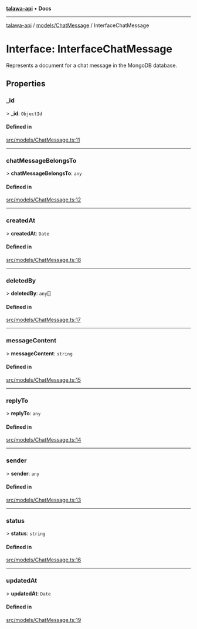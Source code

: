 [**talawa-api**](../../../README.md) • **Docs**

***

[talawa-api](../../../modules.md) / [models/ChatMessage](../README.md) / InterfaceChatMessage

# Interface: InterfaceChatMessage

Represents a document for a chat message in the MongoDB database.

## Properties

### \_id

\> **\_id**: `ObjectId`

#### Defined in

[src/models/ChatMessage.ts:11](https://github.com/PalisadoesFoundation/talawa-api/blob/f4877b986932181336f42a7336754de05976cd97/src/models/ChatMessage.ts#L11)

***

### chatMessageBelongsTo

\> **chatMessageBelongsTo**: `any`

#### Defined in

[src/models/ChatMessage.ts:12](https://github.com/PalisadoesFoundation/talawa-api/blob/f4877b986932181336f42a7336754de05976cd97/src/models/ChatMessage.ts#L12)

***

### createdAt

\> **createdAt**: `Date`

#### Defined in

[src/models/ChatMessage.ts:18](https://github.com/PalisadoesFoundation/talawa-api/blob/f4877b986932181336f42a7336754de05976cd97/src/models/ChatMessage.ts#L18)

***

### deletedBy

\> **deletedBy**: `any`[]

#### Defined in

[src/models/ChatMessage.ts:17](https://github.com/PalisadoesFoundation/talawa-api/blob/f4877b986932181336f42a7336754de05976cd97/src/models/ChatMessage.ts#L17)

***

### messageContent

\> **messageContent**: `string`

#### Defined in

[src/models/ChatMessage.ts:15](https://github.com/PalisadoesFoundation/talawa-api/blob/f4877b986932181336f42a7336754de05976cd97/src/models/ChatMessage.ts#L15)

***

### replyTo

\> **replyTo**: `any`

#### Defined in

[src/models/ChatMessage.ts:14](https://github.com/PalisadoesFoundation/talawa-api/blob/f4877b986932181336f42a7336754de05976cd97/src/models/ChatMessage.ts#L14)

***

### sender

\> **sender**: `any`

#### Defined in

[src/models/ChatMessage.ts:13](https://github.com/PalisadoesFoundation/talawa-api/blob/f4877b986932181336f42a7336754de05976cd97/src/models/ChatMessage.ts#L13)

***

### status

\> **status**: `string`

#### Defined in

[src/models/ChatMessage.ts:16](https://github.com/PalisadoesFoundation/talawa-api/blob/f4877b986932181336f42a7336754de05976cd97/src/models/ChatMessage.ts#L16)

***

### updatedAt

\> **updatedAt**: `Date`

#### Defined in

[src/models/ChatMessage.ts:19](https://github.com/PalisadoesFoundation/talawa-api/blob/f4877b986932181336f42a7336754de05976cd97/src/models/ChatMessage.ts#L19)
